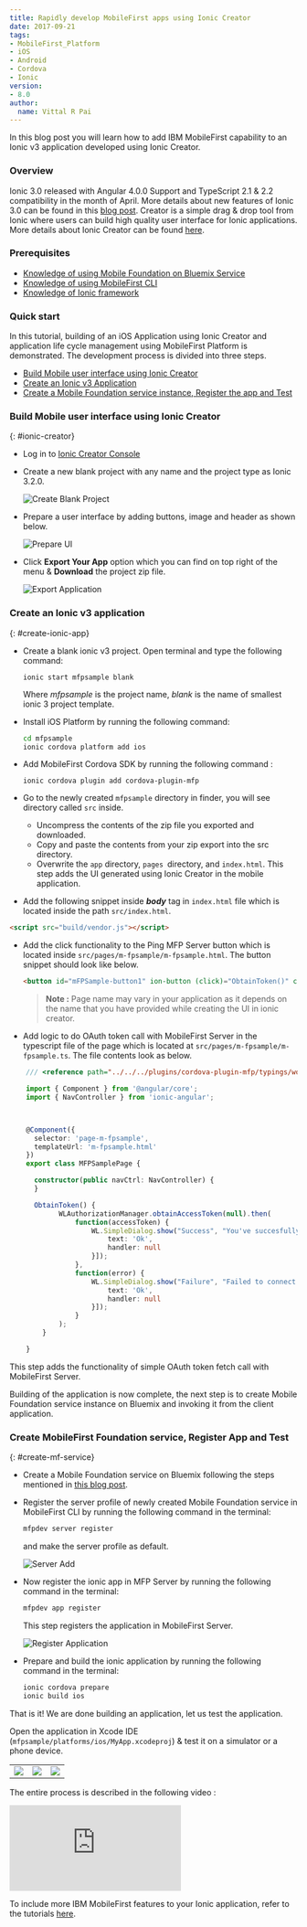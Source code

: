 ```yaml
---
title: Rapidly develop MobileFirst apps using Ionic Creator
date: 2017-09-21
tags:
- MobileFirst_Platform
- iOS
- Android
- Cordova
- Ionic
version:
- 8.0
author:
  name: Vittal R Pai
---
```

In this blog post you will learn how to add IBM MobileFirst capability to an Ionic v3 application developed using Ionic Creator.

### Overview

Ionic 3.0 released with Angular 4.0.0 Support and TypeScript 2.1 & 2.2 compatibility in the month of April. More details about new features of Ionic 3.0 can be found in this [blog post](http://blog.ionic.io/ionic-3-0-has-arrived/). Creator is a simple drag & drop tool from Ionic where users can build high quality user interface for Ionic applications. More details about Ionic Creator can be found [here](http://ionic.io/products/creator).


### Prerequisites

* [Knowledge of using Mobile Foundation on Bluemix Service](https://mobilefirstplatform.ibmcloud.com/tutorials/en/foundation/8.0/bluemix/using-mobile-foundation/)
* [Knowledge of using MobileFirst CLI](https://mobilefirstplatform.ibmcloud.com/tutorials/en/foundation/8.0/application-development/using-mobilefirst-cli-to-manage-mobilefirst-artifacts/)
* [Knowledge of Ionic framework](https://ionicframework.com/)


### Quick start

In this tutorial, building of an iOS Application using Ionic Creator and application life cycle management using MobileFirst Platform is demonstrated. The development process is divided into three steps.

- [Build Mobile user interface using Ionic Creator](#ionic-creator)
- [Create an Ionic v3 Application](#create-ionic-app)
- [Create a Mobile Foundation service instance, Register the app and Test](#create-mf-service)


### Build Mobile user interface using Ionic Creator
{: #ionic-creator}

- Log in to [Ionic Creator Console](https://dash.readme.io/to/ionic-creator)

- Create a new blank project with any name and the project type as Ionic 3.2.0.

	![Create Blank Project]({{site.baseurl}}/assets/blog/2017-09-21-mfp-apps-using-ionic-creator/newproject.png)

- Prepare a user interface by adding buttons, image and header as shown below.

	![Prepare UI]({{site.baseurl}}/assets/blog/2017-09-21-mfp-apps-using-ionic-creator/ionic-creator.png)

- Click **Export Your App** option which you can find on top right of the menu & **Download** the project zip file.

	![Export Application]({{site.baseurl}}/assets/blog/2017-09-21-mfp-apps-using-ionic-creator/export.png)

### Create an Ionic v3 application
{: #create-ionic-app}

- Create a blank ionic v3 project. Open terminal and type the following command:

	`ionic start mfpsample blank`

	Where *mfpsample* is the project name, *blank* is the name of smallest ionic 3 project template.

- Install iOS Platform by running the following command:

	```bash
	cd mfpsample
	ionic cordova platform add ios
	```

- Add MobileFirst Cordova SDK by running the following command :

	`ionic cordova plugin add cordova-plugin-mfp`

- Go to the newly created `mfpsample` directory in finder, you will see directory called `src` inside.
  * Uncompress the contents of the zip file you exported and downloaded.
  * Copy and paste the contents from your zip export into the src directory.
  * Overwrite the `app` directory, `pages `directory, and `index.html`. This step adds the UI generated using Ionic Creator in the mobile application.

- Add the following snippet inside _**body**_ tag in `index.html` file which is located inside the path `src/index.html`.

 ```html
 <script src="build/vendor.js"></script>
 ```
- Add the click functionality to the Ping MFP Server button which is located inside `src/pages/m-fpsample/m-fpsample.html`. The button snippet should look like below.

	```html
	<button id="mFPSample-button1" ion-button (click)="ObtainToken()" color="positive" block>Ping MFP Server !</button>
	```

	> **Note :** Page name may vary in your application as it depends on the name that you have provided while creating the UI in ionic creator.

- Add logic to do OAuth token call with MobileFirst Server in the typescript file of the page which is located at `src/pages/m-fpsample/m-fpsample.ts`. The file contents look as below.

```typescript
	/// <reference path="../../../plugins/cordova-plugin-mfp/typings/worklight.d.ts" />

	import { Component } from '@angular/core';
	import { NavController } from 'ionic-angular';



	@Component({
	  selector: 'page-m-fpsample',
	  templateUrl: 'm-fpsample.html'
	})
	export class MFPSamplePage {

	  constructor(public navCtrl: NavController) {
	  }

	  ObtainToken() {
	        WLAuthorizationManager.obtainAccessToken(null).then(
	            function(accessToken) {
	                WL.SimpleDialog.show("Success", "You've succesfully connected to MobileFirst Server", [{
	                    text: 'Ok',
	                    handler: null
	                }]);
	            },
	            function(error) {
	                WL.SimpleDialog.show("Failure", "Failed to connect MobileFirst Server", [{
	                    text: 'Ok',
	                    handler: null
	                }]);
	            }
	        );
	    }

	}
```
This step adds the functionality of simple OAuth token fetch call with MobileFirst Server.

 Building of the application is now complete, the next step is to create Mobile Foundation service instance on Bluemix and invoking it from the client application.

### Create MobileFirst Foundation service, Register App and Test
{: #create-mf-service}

- Create a Mobile Foundation service on Bluemix following the steps mentioned in [this blog post](https://mobilefirstplatform.ibmcloud.com/tutorials/en/foundation/8.0/bluemix/using-mobile-foundation).

- Register the server profile of newly created Mobile Foundation service in MobileFirst CLI by running the following command in the terminal:

	```bash
  mfpdev server register
  ```

	and make the server profile as default.

	![Server Add]({{site.baseurl}}/assets/blog/2017-09-21-mfp-apps-using-ionic-creator/server-add.png)

- Now register the ionic app in MFP Server by running the following command in the terminal:

	```bash
  mfpdev app register
  ```

	This step registers the application in MobileFirst Server.

	![Register Application]({{site.baseurl}}/assets/blog/2017-09-21-mfp-apps-using-ionic-creator/app-register.png)

- Prepare and build the ionic application by running the following command in the terminal:

	```bash
	ionic cordova prepare
	ionic build ios
	```


That is it! We are done building an application, let us test the application.

Open the application in Xcode IDE (`mfpsample/platforms/ios/MyApp.xcodeproj`) & test it on a simulator or a phone device.

<table style="width:100%">
  <tr>
    <td><img src="{{site.baseurl}}/assets/blog/2017-09-21-mfp-apps-using-ionic-creator/iphone-screen.png" width=“200”/></td>
    <td><img src="{{site.baseurl}}/assets/blog/2017-09-21-mfp-apps-using-ionic-creator/iphone-success.png" width=“200”/></td>
    <td><img src="{{site.baseurl}}/assets/blog/2017-09-21-mfp-apps-using-ionic-creator/iphone-disable.png" width=“200”/></td>
  </tr>
</table>

The entire process is described in the following video :
<div class=“sizer”>
    <div class=“embed-responsive embed-responsive-16by9">
        <iframe src="https://www.youtube.com/embed/0YaabJmZekE" frameborder="0" allowfullscreen></iframe>
    </div>
</div>

To include more IBM MobileFirst features to your Ionic application, refer to the tutorials [here](https://mobilefirstplatform.ibmcloud.com/tutorials/en/foundation/8.0/cordova-tutorials/).
